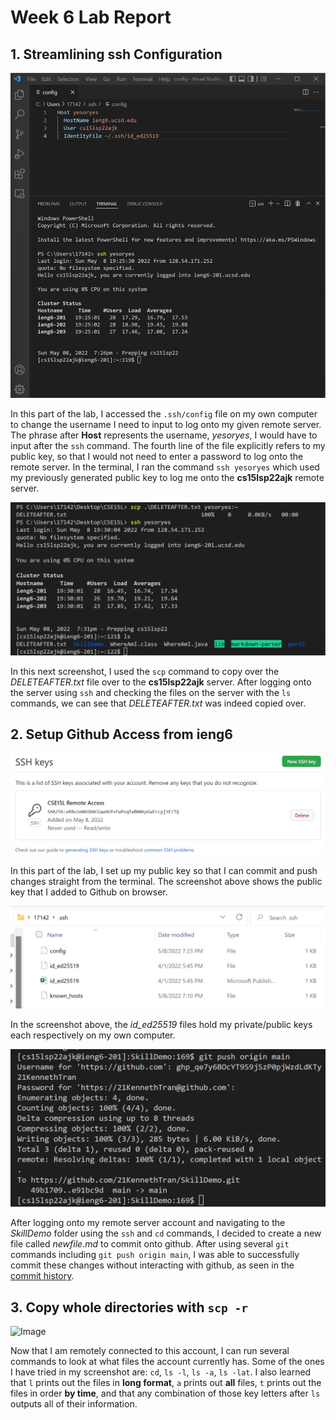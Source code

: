 # Week 6 Lab Report

## 1. Streamlining ssh Configuration

![Image](Report3/sshConfig1.png)

In this part of the lab, I accessed the `.ssh/config` file on my own computer to change the username I need to input to log onto my given remote server. The phrase after **Host** represents the username, *yesoryes*, I would have to input after the `ssh` command. The fourth line of the file explicitly refers to my public key, so that I would not need to enter a password to log onto the remote server. In the terminal, I ran the command `ssh yesoryes` which used my previously generated public key to log me onto the **cs15lsp22ajk** remote server.

![Image](Report3/sshConfig2.png)

In this next screenshot, I used the `scp` command to copy over the *DELETEAFTER.txt* file over to the **cs15lsp22ajk** server. After logging onto the server using `ssh` and checking the files on the server with the `ls` commands, we can see that *DELETEAFTER.txt* was indeed copied over.

## 2. Setup Github Access from ieng6

![Image](Report3/sshGithub1.png)

In this part of the lab, I set up my public key so that I can commit and push changes straight from the terminal. The screenshot above shows the public key that I added to Github on browser.

![Image](Report3/sshGithub2.png)

In the screenshot above, the *id_ed25519* files hold my private/public keys each respectively on my own computer.

![Image](Report3/sshGithub3.png)

After logging onto my remote server account and navigating to the *SkillDemo* folder using the `ssh` and `cd` commands, I decided to create a new file called *newfile.md* to commit onto github. After using several `git` commands including `git push origin main`, I was able to successfully commit these changes without interacting with github, as seen in the [commit history](https://github.com/21KennethTran/SkillDemo/commit/e91bc9df43571f825d5d0a005e577132756f9e40).

## 3. Copy whole directories with `scp -r`

![Image](Report3/SS3.png)

Now that I am remotely connected to this account, I can run several commands to look at what files the account currently has. Some of the ones I have tried in my screenshot are: `cd`, `ls -l`, `ls -a`, `ls -lat`. I also learned that `l` prints out the files in **long format**, `a` prints out **all** files, `t` prints out the files in order **by time**, and that any combination of those key letters after `ls` outputs all of their information.

